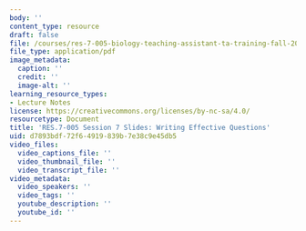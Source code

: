 ```yaml
---
body: ''
content_type: resource
draft: false
file: /courses/res-7-005-biology-teaching-assistant-ta-training-fall-2021/session-7_-writing-effective-questions_edited_processed.pdf
file_type: application/pdf
image_metadata:
  caption: ''
  credit: ''
  image-alt: ''
learning_resource_types:
- Lecture Notes
license: https://creativecommons.org/licenses/by-nc-sa/4.0/
resourcetype: Document
title: 'RES.7-005 Session 7 Slides: Writing Effective Questions'
uid: d7893bdf-72f6-4919-839b-7e38c9e45db5
video_files:
  video_captions_file: ''
  video_thumbnail_file: ''
  video_transcript_file: ''
video_metadata:
  video_speakers: ''
  video_tags: ''
  youtube_description: ''
  youtube_id: ''
---
```

